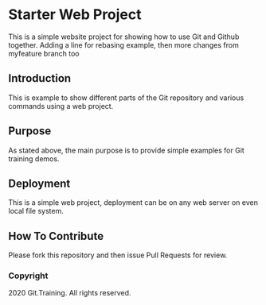 # Starter Web Project

This is a simple website project for showing how to use Git and Github together. Adding a line for rebasing example, then more changes from myfeature branch too

## Introduction

This is example to show different parts of the Git repository and various commands using a web project.

## Purpose

As stated above, the main purpose is to provide simple examples for Git training demos.

## Deployment

This is a simple web project, deployment can be on any web server on even local file system.

## How To Contribute

Please fork this repository and then issue Pull Requests for review.

### Copyright

2020 Git.Training. All rights reserved.
